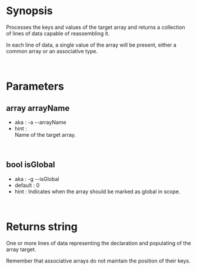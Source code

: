 # Synopsis

Processes the keys and values of the target array and returns a collection of 
lines of data capable of reassembling it.

In each line of data, a single value of the array will be present, either a 
common array or an associative type.



&nbsp;

# Parameters

## array arrayName

- aka       : -a --arrayName
- hint      :  
  Name of the target array.


&nbsp;

## bool isGlobal

- aka       : -g --isGlobal
- default   : 0
- hint      :
  Indicates when the array should be marked as global in scope.



&nbsp;

# Returns string

One or more lines of data representing the declaration and populating of the 
array target.

Remember that associative arrays do not maintain the position of their keys.